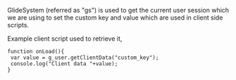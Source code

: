 GlideSystem (referred as "gs") is used to get the current user session which we are using to set the custom key and value which are used in client side scripts.

Example client script used to retrieve it,
```
function onLoad(){
 var value = g_user.getClientData("custom_key");
 console.log("Client data "+value);
}
```
